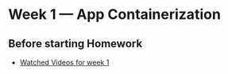 # Week 1 — App Containerization

## Before starting Homework

- [Watched Videos for week 1](https://www.youtube.com/watch?v=8b8SvQHc4Pk&list=PLBfufR7vyJJ7k25byhRXJldB5AiwgNnWv&index=1)

